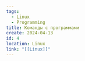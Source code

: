 ```yaml
---
tags:
  - Linux
  - Programming
title: Команды с программами
create: 2024-04-13
id: 4
location: Linux
link: "[[Linux]]"
---
```


